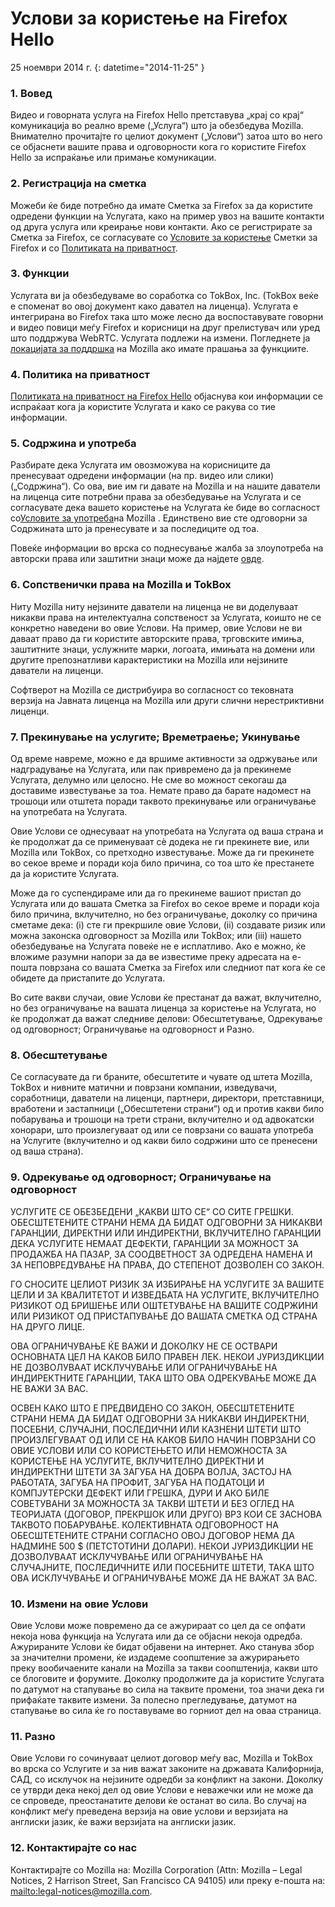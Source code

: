 # Услови за користење на Firefox Hello 

25 ноември 2014 г.
{: datetime="2014-11-25" }

### 1. Вовед 

Видео и говорната услуга на Firefox Hello претставува „крај со крај“ комуникација во реално време („Услуга“) што ја обезбедува Mozilla.  Внимателно прочитајте го целиот документ („Услови“) затоа што во него се објаснети вашите права и одговорности кога го користите Firefox Hello за испраќање или примање комуникации.

### 2. Регистрација на сметка

Можеби ќе биде потребно да имате Сметка за Firefox за да користите одредени функции на Услугата, како на пример увоз на вашите контакти од друга услуга или креирање нови контакти.  Ако се регистрирате за Сметка за Firefox, се согласувате со [Условите за користење](https://www.mozilla.org/about/legal/terms/services) Сметки за Firefox и со [Политиката на приватност](https://www.mozilla.org/privacy/firefox-cloud).

### 3. Функции

Услугата ви ја обезбедуваме во соработка со TokBox, Inc. (TokBox веќе е споменат во овој документ како давател на лиценца).  Услугата е интегрирана во Firefox така што може лесно да воспоставувате говорни и видео повици меѓу Firefox и корисници на друг прелистувач или уред што поддржува WebRTC.  Услугата подлежи на измени.  Погледнете ја [локацијата за поддршка](https://support.mozilla.org/products/firefox) на Mozilla ако имате прашања за функциите. 

### 4. Политика на приватност

[Политиката на приватност на Firefox Hello](https://www.mozilla.org/privacy/firefox-hello/) објаснува кои информации се испраќаат кога ја користите Услугата и како се ракува со тие информации.

### 5. Содржина и употреба 

Разбирате дека Услугата им овозможува на корисниците да пренесуваат одредени информации (на пр. видео или слики) („Содржина“).  Со ова, вие им ги давате на Mozilla и на нашите даватели на лиценца сите потребни права за обезбедување на Услугата и се согласувате дека вашето користење на Услугата ќе биде во согласност со[Условите за употреба](https://www.mozilla.org/about/legal/acceptable-use)на Mozilla . Единствено вие сте одговорни за Содржината што ја пренесувате и за последиците од тоа. 

Повеќе информации во врска со поднесување жалба за злоупотреба на авторски права или заштитни знаци може да најдете [овде](https://www.mozilla.org/about/legal/report-abuse/).

### 6. Сопственички права на Mozilla и TokBox

Ниту Mozilla ниту нејзините даватели на лиценца не ви доделуваат никакви права на интелектуална сопственост за Услугата, коишто не се конкретно наведени во овие Услови.  На пример, овие Услови не ви даваат право да ги користите авторските права, трговските имиња, заштитните знаци, услужните марки, логоата, имињата на домени или другите препознатливи карактеристики на Mozilla или нејзините даватели на лиценци.  

Софтверот на Mozilla се дистрибуира во согласност со тековната верзија на Јавната лиценца на Mozilla или други слични нерестриктивни лиценци.

### 7. Прекинување на услугите; Времетраење; Укинување

Од време навреме, можно е да вршиме активности за одржување или надградување на Услугата, или пак привремено да ја прекинеме Услугата, делумно или целосно. Не сме во можност секогаш да доставиме известување за тоа. Немате право да барате надомест на трошоци или отштета поради таквото прекинување или ограничување на употребата на Услугата.

Овие Услови се однесуваат на употребата на Услугата од ваша страна и ќе продолжат да се применуваат сѐ додека не ги прекинете вие, или Mozilla или TokBox, со претходно известување. Може да ги прекинете во секое време и поради која било причина, со тоа што ќе престанете да ја користите Услугата.

Може да го суспендираме или да го прекинеме вашиот пристап до Услугата или до вашата Сметка за Firefox во секое време и поради која било причина, вклучително, но без ограничување, доколку со причина сметаме дека: (i) сте ги прекршиле овие Услови, (ii) создавате ризик или можна законска одговорност за Mozilla или TokBox; или (iii) нашето обезбедување на Услугата повеќе не е исплатливо. Ако е можно, ќе вложиме разумни напори за да ве известиме преку адресата на е-пошта поврзана со вашата Сметка за Firefox или следниот пат кога ќе се обидете да пристапите до Услугата.

Во сите вакви случаи, овие Услови ќе престанат да важат, вклучително, но без ограничување на вашата лиценца за користење на Услугата, но ќе продолжат да важат следниве делови: Обесштетување, Одрекување од одговорност; Ограничување на одговорност и Разно.

### 8. Обесштетување

Се согласувате да ги браните, обесштетите и чувате од штета Mozilla, TokBox и нивните матични и поврзани компании, изведувачи, соработници, даватели на лиценци, партнери, директори, претставници, вработени и застапници („Обесштетени страни“) од и против какви било побарувања и трошоци на трети страни, вклучително и од адвокатски хонорари, што произлегуваат од или се поврзани со вашата употреба на Услугите (вклучително и од какви било содржини што се пренесени од ваша страна). 

### 9. Одрекување од одговорност; Ограничување на одговорност

УСЛУГИТЕ СЕ ОБЕЗБЕДЕНИ „КАКВИ ШТО СЕ“ СО СИТЕ ГРЕШКИ. ОБЕСШТЕТЕНИТЕ СТРАНИ НЕМА ДА БИДАТ ОДГОВОРНИ ЗА НИКАКВИ ГАРАНЦИИ, ДИРЕКТНИ ИЛИ ИНДИРЕКТНИ, ВКЛУЧИТЕЛНО ГАРАНЦИИ ДЕКА УСЛУГИТЕ НЕМААТ ДЕФЕКТИ, ГАРАНЦИИ ЗА МОЖНОСТ ЗА ПРОДАЖБА НА ПАЗАР, ЗА СООДВЕТНОСТ ЗА ОДРЕДЕНА НАМЕНА И ЗА НЕПОВРЕДУВАЊЕ НА ПРАВА, ДО СТЕПЕНОТ ДОЗВОЛЕН СО ЗАКОН.

ГО СНОСИТЕ ЦЕЛИОТ РИЗИК ЗА ИЗБИРАЊЕ НА УСЛУГИТЕ ЗА ВАШИТЕ ЦЕЛИ И ЗА КВАЛИТЕТОТ И ИЗВЕДБАТА НА УСЛУГИТЕ, ВКЛУЧИТЕЛНО РИЗИКОТ ОД БРИШЕЊЕ ИЛИ ОШТЕТУВАЊЕ НА ВАШИТЕ СОДРЖИНИ ИЛИ РИЗИКОТ ОД ПРИСТАПУВАЊЕ ДО ВАШАТА СМЕТКА ОД СТРАНА НА ДРУГО ЛИЦЕ.

ОВА ОГРАНИЧУВАЊЕ ЌЕ ВАЖИ И ДОКОЛКУ НЕ СЕ ОСТВАРИ ОСНОВНАТА ЦЕЛ НА КАКОВ БИЛО ПРАВЕН ЛЕК. НЕКОИ ЈУРИЗДИКЦИИ НЕ ДОЗВОЛУВААТ ИСКЛУЧУВАЊЕ ИЛИ ОГРАНИЧУВАЊЕ НА ИНДИРЕКТНИТЕ ГАРАНЦИИ, ТАКА ШТО ОВА ОДРЕКУВАЊЕ МОЖЕ ДА НЕ ВАЖИ ЗА ВАС.

ОСВЕН КАКО ШТО Е ПРЕДВИДЕНО СО ЗАКОН, ОБЕСШТЕТЕНИТЕ СТРАНИ НЕМА ДА БИДАТ ОДГОВОРНИ ЗА НИКАКВИ ИНДИРЕКТНИ, ПОСЕБНИ, СЛУЧАЈНИ, ПОСЛЕДИЧНИ ИЛИ КАЗНЕНИ ШТЕТИ ШТО ПРОИЗЛЕГУВААТ ОД ИЛИ СЕ НА КАКОВ БИЛО НАЧИН ПОВРЗАНИ СО ОВИЕ УСЛОВИ ИЛИ СО КОРИСТЕЊЕТО ИЛИ НЕМОЖНОСТА ЗА КОРИСТЕЊЕ НА УСЛУГИТЕ, ВКЛУЧИТЕЛНО ДИРЕКТНИ И ИНДИРЕКТНИ ШТЕТИ ЗА ЗАГУБА НА ДОБРА ВОЛЈА, ЗАСТОЈ НА РАБОТАТА, ЗАГУБА НА ПРОФИТ, ЗАГУБА НА ПОДАТОЦИ И КОМПЈУТЕРСКИ ДЕФЕКТ ИЛИ ГРЕШКА, ДУРИ И АКО БИЛЕ СОВЕТУВАНИ ЗА МОЖНОСТА ЗА ТАКВИ ШТЕТИ И БЕЗ ОГЛЕД НА ТЕОРИЈАТА (ДОГОВОР, ПРЕКРШОК ИЛИ ДРУГО) ВРЗ КОИ СЕ ЗАСНОВА ТАКВОТО ПОБАРУВАЊЕ. КОЛЕКТИВНАТА ОДГОВОРНОСТ НА ОБЕСШТЕТЕНИТЕ СТРАНИ СОГЛАСНО ОВОЈ ДОГОВОР НЕМА ДА НАДМИНЕ 500 $ (ПЕТСТОТИНИ ДОЛАРИ). НЕКОИ ЈУРИЗДИКЦИИ НЕ ДОЗВОЛУВААТ ИСКЛУЧУВАЊЕ ИЛИ ОГРАНИЧУВАЊЕ НА СЛУЧАЈНИТЕ, ПОСЛЕДИЧНИТЕ ИЛИ ПОСЕБНИТЕ ШТЕТИ, ТАКА ШТО ОВА ИСКЛУЧУВАЊЕ И ОГРАНИЧУВАЊЕ МОЖЕ ДА НЕ ВАЖАТ ЗА ВАС.

### 10. Измени на овие Услови

Овие Услови може повремено да се ажурираат со цел да се опфати некоја нова функција на Услугата или да се објасни некоја одредба. Ажурираните Услови ќе бидат објавени на интернет. Ако станува збор за значителни промени, ќе издадеме соопштение за ажурирањето преку вообичаените канали на Mozilla за такви соопштенија, какви што се блоговите и форумите. Доколку продолжите да ја користите Услугата по датумот на стапување во сила на таквите промени, тоа значи дека ги прифаќате таквите измени. За полесно прегледување, датумот на стапување во сила ќе го поставуваме во горниот дел на оваа страница.

### 11. Разно

Овие Услови го сочинуваат целиот договор меѓу вас, Mozilla и TokBox во врска со Услугите и за нив важат законите на државата Калифорнија, САД, со исклучок на нејзините одредби за конфликт на закони. Доколку се утврди дека некој дел од овие Услови е неважечки или не може да се спроведе, преостанатите делови ќе останат во сила. Во случај на конфликт меѓу преведена верзија на овие услови и верзијата на англиски јазик, ќе важи верзијата на англиски јазик.

### 12. Контактирајте со нас

Контактирајте со Mozilla на: Mozilla Corporation (Attn: Mozilla – Legal Notices, 2 Harrison Street, San Francisco CA 94105) или преку е-пошта на: <mailto:legal-notices@mozilla.com>.
